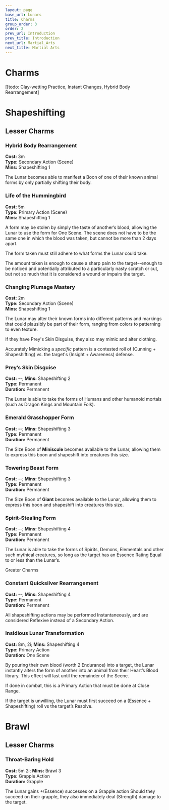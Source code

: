 ```yaml
---
layout: page
base_url: Lunars
title: Charms
group_order: 3
order: 2
prev_url: Introduction
prev_title: Introduction
next_url: Martial_Arts
next_title: Martial Arts
---
```


Charms
======

\[\[todo: Clay-wetting Practice, Instant Changes, Hybrid Body
Rearrangement\]

 Shapeshifting
=============

Lesser Charms
-------------

### Hybrid Body Rearrangement

**Cost:** 3m  
**Type:** Secondary Action (Scene)  
**Mins:** Shapeshifting 1

The Lunar becomes able to manifest a Boon of one of their known animal
forms by only partially shifting their body.

### Life of the Hummingbird

**Cost:** 5m  
**Type:** Primary Action (Scene)  
**Mins:** Shapeshifting 1

A form may be stolen by simply the taste of another’s blood, allowing
the Lunar to use the form for One Scene. The scene does not have to be
the same one in which the blood was taken, but cannot be more than 2
days apart.

The form taken must still adhere to what forms the Lunar could take.

The amount taken is enough to cause a sharp pain to the target--enough
to be noticed and potentially attributed to a particularly nasty scratch
or cut, but not so much that it is considered a wound or impairs the
target.

### Changing Plumage Mastery

**Cost:** 2m  
**Type:** Secondary Action (Scene)  
**Mins:** Shapeshifting 1

The Lunar may alter their known forms into different patterns and
markings that could plausibly be part of their form, ranging from colors
to patterning to even texture.

If they have Prey's Skin Disguise, they also may mimic and alter
clothing.

Accurately Mimicking a *specific* pattern is a contested roll of
(Cunning + Shapeshifting) vs. the target's (Insight + Awareness)
defense.

### Prey’s Skin Disguise

**Cost:** --; **Mins:** Shapeshifting 2  
**Type:** Permanent  
**Duration:** Permanent

The Lunar is able to take the forms of Humans and other humanoid mortals
(such as Dragon Kings and Mountain Folk).

### Emerald Grasshopper Form

**Cost:** --; **Mins:** Shapeshifting 3  
**Type:** Permanent  
**Duration:** Permanent

The Size Boon of **Miniscule** becomes available to the Lunar, allowing
them to express this boon and shapeshift into creatures this size.

### Towering Beast Form

**Cost:** --; **Mins:** Shapeshifting 3  
**Type:** Permanent  
**Duration:** Permanent

The Size Boon of **Giant** becomes available to the Lunar, allowing them
to express this boon and shapeshift into creatures this size.

### Spirit-Stealing Form

**Cost:** --; **Mins:** Shapeshifting 4  
**Type:** Permanent  
**Duration:** Permanent

The Lunar is able to take the forms of Spirits, Demons, Elementals and
other such mythical creatures, so long as the target has an Essence
Rating Equal to or less than the Lunar’s.

Greater Charms

### Constant Quicksilver Rearrangement

**Cost:** --; **Mins:** Shapeshifting 4  
**Type:** Permanent  
**Duration:** Permanent

All shapeshifting actions may be performed Instantaneously, and are
considered Reflexive instead of a Secondary Action.

### Insidious Lunar Transformation

**Cost:** 8m, 2i; **Mins:** Shapeshifting 4  
**Type:** Primary Action  
**Duration:** One Scene

By pouring their own blood (worth 2 Endurance) into a target, the Lunar
instantly alters the form of another into an animal from their Heart’s
Blood library. This effect will last until the remainder of the Scene.

If done in combat, this is a Primary Action that must be done at Close
Range.

If the target is unwilling, the Lunar must first succeed on a (Essence +
Shapeshifting) roll vs the target’s Resolve.

Brawl
=====

Lesser Charms
-------------

### Throat-Baring Hold

**Cost:** 5m 2i; **Mins:** Brawl 3  
**Type:** Grapple Action  
**Duration:** Grapple

The Lunar gains +(Essence) successes on a Grapple action Should they
succeed on their grapple, they also immediately deal (Strength) damage
to the target.
